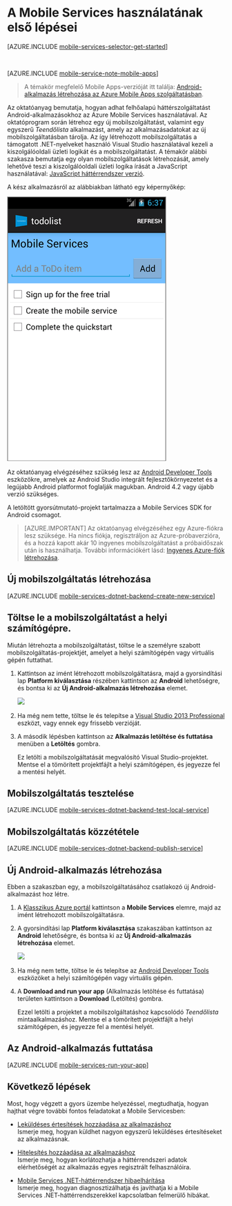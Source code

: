 
<properties
    pageTitle="Ismerkedés az Azure Mobile Services for Android alkalmazásokkal"
    description="Ez az oktatóanyag segítséget nyújt az Azure Mobile Services for Android-fejlesztések első lépéseiben."
    services="mobile-services"
    documentationCenter="android"
    authors="RickSaling"
    manager="erikre"
    editor=""/>

<tags
    ms.service="mobile-services"
    ms.workload="mobile"
    ms.tgt_pltfrm="mobile-android"
    ms.devlang="java"
    ms.topic="get-started-article"
    ms.date="03/05/2016"
    ms.author="ricksal"/>


# <a name="getting-started"> </a>A Mobile Services használatának első lépései

[AZURE.INCLUDE [mobile-services-selector-get-started](../../includes/mobile-services-selector-get-started.md)]

&nbsp;

[AZURE.INCLUDE [mobile-service-note-mobile-apps](../../includes/mobile-services-note-mobile-apps.md)]
> A témakör megfelelő Mobile Apps-verzióját itt találja: [Android-alkalmazás létrehozása az Azure Mobile Apps szolgáltatásban](../app-service-mobile/app-service-mobile-android-get-started.md).

Az oktatóanyag bemutatja, hogyan adhat felhőalapú háttérszolgáltatást Android-alkalmazásokhoz az Azure Mobile Services használatával. Az oktatóprogram során létrehoz egy új mobilszolgáltatást, valamint egy egyszerű _Teendőlista_ alkalmazást, amely az alkalmazásadatokat az új mobilszolgáltatásban tárolja. Az így létrehozott mobilszolgáltatás a támogatott .NET-nyelveket használó Visual Studio használatával kezeli a kiszolgálóoldali üzleti logikát és a mobilszolgáltatást. A témakör alábbi szakasza bemutatja egy olyan mobilszolgáltatások létrehozását, amely lehetővé teszi a kiszolgálóoldali üzleti logika írását a JavaScript használatával: [JavaScript háttérrendszer verzió](mobile-services-android-get-started.md).

A kész alkalmazásról az alábbiakban látható egy képernyőkép:

![](./media/mobile-services-dotnet-backend-android-get-started/mobile-quickstart-completed-android.png)

Az oktatóanyag elvégzéséhez szükség lesz az [Android Developer Tools][Android Studio] eszközökre, amelyek az Android Studio integrált fejlesztőkörnyezetet és a legújabb Android platformot foglalják magukban. Android 4.2 vagy újabb verzió szükséges.

A letöltött gyorsútmutató-projekt tartalmazza a Mobile Services SDK for Android csomagot.

> [AZURE.IMPORTANT] Az oktatóanyag elvégzéséhez egy Azure-fiókra lesz szüksége. Ha nincs fiókja, regisztráljon az Azure-próbaverzióra, és a hozzá kapott akár 10 ingyenes mobilszolgáltatást a próbaidőszak után is használhatja. További információkért lásd: [Ingyenes Azure-fiók létrehozása](https://azure.microsoft.com/pricing/free-trial/?WT.mc_id=AE564AB28).


## <a name="create-new-service"> </a>Új mobilszolgáltatás létrehozása

[AZURE.INCLUDE [mobile-services-dotnet-backend-create-new-service](../../includes/mobile-services-dotnet-backend-create-new-service.md)]

## Töltse le a mobilszolgáltatást a helyi számítógépre.

Miután létrehozta a mobilszolgáltatást, töltse le a személyre szabott mobilszolgáltatás-projektjét, amelyet a helyi számítógépén vagy virtuális gépén futtathat.

1. Kattintson az imént létrehozott mobilszolgáltatásra, majd a gyorsindítási lap **Platform kiválasztása** részében kattintson az **Android** lehetőségre, és bontsa ki az **Új Android-alkalmazás létrehozása** elemet.

    ![][1]

2. Ha még nem tette, töltse le és telepítse a [Visual Studio 2013 Professional](https://go.microsoft.com/fwLink/p/?LinkID=391934) eszközt, vagy ennek egy frissebb verzióját.

3. A második lépésben kattintson az **Alkalmazás letöltése és futtatása** menüben a **Letöltés** gombra.

    Ez letölti a mobilszolgáltatását megvalósító Visual Studio-projektet. Mentse el a tömörített projektfájlt a helyi számítógépen, és jegyezze fel a mentési helyét.

## Mobilszolgáltatás tesztelése

[AZURE.INCLUDE [mobile-services-dotnet-backend-test-local-service](../../includes/mobile-services-dotnet-backend-test-local-service.md)]

## Mobilszolgáltatás közzététele

[AZURE.INCLUDE [mobile-services-dotnet-backend-publish-service](../../includes/mobile-services-dotnet-backend-publish-service.md)]

## Új Android-alkalmazás létrehozása

Ebben a szakaszban egy, a mobilszolgáltatásához csatlakozó új Android-alkalmazást hoz létre.

1. A [Klasszikus Azure portál] kattintson a **Mobile Services** elemre, majd az imént létrehozott mobilszolgáltatásra.

2. A gyorsindítási lap **Platform kiválasztása** szakaszában kattintson az **Android** lehetőségre, és bontsa ki az **Új Android-alkalmazás létrehozása** elemet.

    ![][2]

3. Ha még nem tette, töltse le és telepítse az [Android Developer Tools][Android SDK] eszközöket a helyi számítógépén vagy virtuális gépén.

4. A **Download and run your app** (Alkalmazás letöltése és futtatása) területen kattintson a **Download** (Letöltés) gombra.

    Ezzel letölti a projektet a mobilszolgáltatáshoz kapcsolódó _Teendőlista_ mintaalkalmazáshoz. Mentse el a tömörített projektfájlt a helyi számítógépen, és jegyezze fel a mentési helyét.

## Az Android-alkalmazás futtatása

[AZURE.INCLUDE [mobile-services-run-your-app](../../includes/mobile-services-android-get-started.md)]

## <a name="next-steps"> </a>Következő lépések
Most, hogy végzett a gyors üzembe helyezéssel, megtudhatja, hogyan hajthat végre további fontos feladatokat a Mobile Servicesben:

* [Leküldéses értesítések hozzáadása az alkalmazáshoz]
  <br/>Ismerje meg, hogyan küldhet nagyon egyszerű leküldéses értesítéseket az alkalmazásnak.

* [Hitelesítés hozzáadása az alkalmazáshoz]
  <br/>Ismerje meg, hogyan korlátozhatja a háttérrendszeri adatok elérhetőségét az alkalmazás egyes regisztrált felhasználóira.

* [Mobile Services .NET-háttérrendszer hibaelhárítása]
  <br/> Ismerje meg, hogyan diagnosztizálhatja és javíthatja ki a Mobile Services .NET-háttérrendszerekkel kapcsolatban felmerülő hibákat.

<!-- Anchors. -->
[A Mobile Services használatának első lépései]:#getting-started
[Új mobilszolgáltatás létrehozása]:#create-new-service
[A mobilszolgáltatás-példány meghatározása]:#define-mobile-service-instance
[Következő lépések]:#next-steps

<!-- Images. -->
[0]: ./media/mobile-services-dotnet-backend-android-get-started/mobile-quickstart-completed-android.png
[1]: ./media/mobile-services-dotnet-backend-android-get-started/mobile-quickstart-steps-vs-AS.png
[2]: ./media/mobile-services-dotnet-backend-android-get-started/mobile-quickstart-steps-android-AS.png


[6]: ./media/mobile-services-dotnet-backend-android-get-started/mobile-portal-quickstart-android.png
[7]: ./media/mobile-services-dotnet-backend-android-get-started/mobile-quickstart-steps-android.png
[8]: ./media/mobile-services-dotnet-backend-android-get-started/mobile-eclipse-quickstart.png

[10]: ./media/mobile-services-dotnet-backend-android-get-started/mobile-quickstart-startup-android.png
[11]: ./media/mobile-services-dotnet-backend-android-get-started/mobile-data-tab.png
[12]: ./media/mobile-services-dotnet-backend-android-get-started/mobile-data-browse.png

[14]: ./media/mobile-services-dotnet-backend-android-get-started/mobile-services-import-android-workspace.png
[15]: ./media/mobile-services-dotnet-backend-android-get-started/mobile-services-import-android-project.png

<!-- URLs. -->
[Első lépések (Eclipse)]: mobile-services-dotnet-backend-android-get-started-ec.md
[Leküldéses értesítések hozzáadása az alkalmazáshoz]: mobile-services-dotnet-backend-android-get-started-push.md
[Hitelesítés hozzáadása az alkalmazáshoz]: mobile-services-dotnet-backend-android-get-started-auth.md
[Android SDK]: https://go.microsoft.com/fwLink/p/?LinkID=280125
[Android Studio]: https://developer.android.com/sdk/index.html
[Mobile Services Android SDK]: https://go.microsoft.com/fwLink/p/?LinkID=266533
[Mobile Services .NET-háttérrendszer hibaelhárítása]: mobile-services-dotnet-backend-how-to-troubleshoot.md

[Klasszikus Azure portál]: https://manage.windowsazure.com/



<!--HONumber=Jun16_HO2-->


